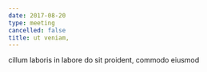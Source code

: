 ```yaml
---
date: 2017-08-20
type: meeting
cancelled: false
title: ut veniam,
---
```

cillum laboris in labore do sit proident, commodo eiusmod